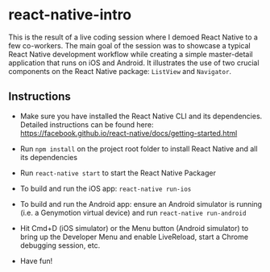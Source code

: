 # react-native-intro

This is the result of a live coding session where I demoed React Native to a few co-workers. The main goal of the session was to showcase a typical React Native development workflow while creating a simple master-detail application that runs on iOS and Android. It illustrates the use of two crucial components on the React Native package: `ListView` and `Navigator`.

## Instructions

- Make sure you have installed the React Native CLI and its dependencies. Detailed instructions can be found here: https://facebook.github.io/react-native/docs/getting-started.html

- Run `npm install` on the project root folder to install React Native and all its dependencies

- Run `react-native start` to start the React Native Packager

- To build and run the iOS app: `react-native run-ios`

- To build and run the Android app: ensure an Android simulator is running (i.e. a Genymotion virtual device) and run `react-native run-android`

- Hit Cmd+D (iOS simulator) or the Menu button (Android simulator) to bring up the Developer Menu and enable LiveReload, start a Chrome debugging session, etc.

- Have fun!
